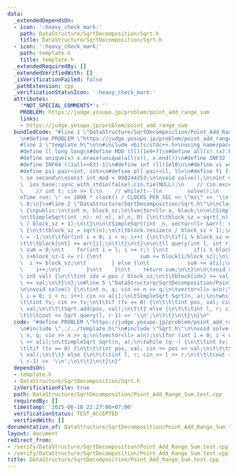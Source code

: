 ```yaml
---
data:
  _extendedDependsOn:
  - icon: ':heavy_check_mark:'
    path: DataStructure/SqrtDecomposition/Sqrt.h
    title: DataStructure/SqrtDecomposition/Sqrt.h
  - icon: ':heavy_check_mark:'
    path: template.h
    title: template.h
  _extendedRequiredBy: []
  _extendedVerifiedWith: []
  _isVerificationFailed: false
  _pathExtension: cpp
  _verificationStatusIcon: ':heavy_check_mark:'
  attributes:
    '*NOT_SPECIAL_COMMENTS*': ''
    PROBLEM: https://judge.yosupo.jp/problem/point_add_range_sum
    links:
    - https://judge.yosupo.jp/problem/point_add_range_sum
  bundledCode: "#line 1 \"DataStructure/SqrtDecomposition/Point_Add_Range_Sum.test.cpp\"\
    \n#define PROBLEM \"https://judge.yosupo.jp/problem/point_add_range_sum\"\n\n\
    #line 2 \"template.h\"\n\n#include <bits/stdc++.h>\nusing namespace std;\n \n\
    #define ll long long\n#define MOD (ll)(1e9+7)\n#define all(x) (x).begin(),(x).end()\n\
    #define unique(x) x.erase(unique(all(x)), x.end())\n#define INF32 ((1ull<<31)-1)\n\
    #define INF64 ((1ull<<63)-1)\n#define inf (ll)1e18\n\n#define vi vector<int>\n\
    #define pii pair<int, int>\n#define pll pair<ll, ll>\n#define fi first\n#define\
    \ se second\n\nconst int mod = 998244353;\n\nvoid solve();\n\nint main(){\n  \
    \  ios_base::sync_with_stdio(false);cin.tie(NULL);\n    // cin.exceptions(cin.failbit);\n\
    \    // int t; cin >> t;\n    // while(t--)\n        solve();\n    cerr << \"\\\
    nTime run: \" << 1000 * clock() / CLOCKS_PER_SEC << \"ms\" << '\\n';\n    return\
    \ 0;\n}\n#line 2 \"DataStructure/SqrtDecomposition/Sqrt.h\"\n\nclass SimpleSqrt\
    \ {\npublic:\n\tint n, block_sz;\n\tvector<ll> a, block;\n\n\tSimpleSqrt() {}\n\
    \n\tSimpleSqrt(int _n): n(_n), a(_n, 0) {\n\t\tblock_sz = sqrt(_n);\n\t\tblock.resize(n\
    \ / block_sz + 1);\n\t}\n\n\tSimpleSqrt(int _n, vector<ll> &arr): n(_n), a(arr)\
    \ {\n\t\tblock_sz = sqrt(n);\n\t\tblock.resize(n / block_sz + 1);\n\t\tint cnt\
    \ = -1;\n\t\tfor(int i = 0; i < n; i++) {\n\t\t\tif(i % block_sz == 0) cnt++;\n\
    \t\t\tblock[cnt] += arr[i];\n\t\t}\n\t}\n\n\tll query(int l, int r) {\n\t    ll\
    \ sum = 0;\n\t    for(int i = l; i <= r;) {\n\t        if(i % block_sz == 0 &&\
    \ i+block_sz-1 <= r) {\n\t            sum += block[i/block_sz];\n\t          \
    \  i += block_sz;\n\t        } else {\n\t            sum += a[i];\n\t        \
    \    i++;\n\t        }\n\t    }\n\t    return sum;\n\t}\n\n\tvoid add(int pos,\
    \ int val) {\n\t\tint idx = pos / block_sz;\n\t\tblock[idx] += val;\n\t\ta[pos]\
    \ += val;\n\t}\n};\n#line 5 \"DataStructure/SqrtDecomposition/Point_Add_Range_Sum.test.cpp\"\
    \n\nvoid solve() {\n\tint n, q; cin >> n >> q;\n\tvector<ll> a(n);\n\tfor (int\
    \ i = 0; i < n; i++) cin >> a[i];\n\tSimpleSqrt Sqrt(n, a);\n\twhile (q--) {\n\
    \t\tint tv; cin >> tv;\n\t\tif (tv == 0) {\n\t\t\tint pos, val; cin >> pos >>\
    \ val;\n\t\t\tSqrt.add(pos, val);\n\t\t} else {\n\t\t\tint l, r; cin >> l >> r;\n\
    \t\t\tcout << Sqrt.query(l, r-1) << '\\n';\n\t\t}\n\t}\n}\n"
  code: "#define PROBLEM \"https://judge.yosupo.jp/problem/point_add_range_sum\"\n\
    \n#include \"../../template.h\"\n#include \"Sqrt.h\"\n\nvoid solve() {\n\tint\
    \ n, q; cin >> n >> q;\n\tvector<ll> a(n);\n\tfor (int i = 0; i < n; i++) cin\
    \ >> a[i];\n\tSimpleSqrt Sqrt(n, a);\n\twhile (q--) {\n\t\tint tv; cin >> tv;\n\
    \t\tif (tv == 0) {\n\t\t\tint pos, val; cin >> pos >> val;\n\t\t\tSqrt.add(pos,\
    \ val);\n\t\t} else {\n\t\t\tint l, r; cin >> l >> r;\n\t\t\tcout << Sqrt.query(l,\
    \ r-1) << '\\n';\n\t\t}\n\t}\n}"
  dependsOn:
  - template.h
  - DataStructure/SqrtDecomposition/Sqrt.h
  isVerificationFile: true
  path: DataStructure/SqrtDecomposition/Point_Add_Range_Sum.test.cpp
  requiredBy: []
  timestamp: '2025-06-10 22:27:06+07:00'
  verificationStatus: TEST_ACCEPTED
  verifiedWith: []
documentation_of: DataStructure/SqrtDecomposition/Point_Add_Range_Sum.test.cpp
layout: document
redirect_from:
- /verify/DataStructure/SqrtDecomposition/Point_Add_Range_Sum.test.cpp
- /verify/DataStructure/SqrtDecomposition/Point_Add_Range_Sum.test.cpp.html
title: DataStructure/SqrtDecomposition/Point_Add_Range_Sum.test.cpp
---
```

